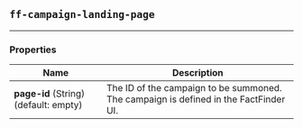 ## `ff-campaign-landing-page`
___

### Properties

| Name | Description |
| ---- | ----------- |
| **page-id**&nbsp;(String) (default: empty) | The ID of the campaign to be summoned. The campaign is defined in the FactFinder UI. |
